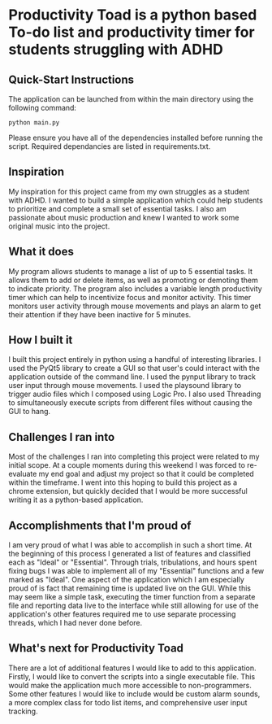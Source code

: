 # Productivity Toad is a python based To-do list and productivity timer for students struggling with ADHD

## Quick-Start Instructions

The application can be launched from within the main directory using the following command: 

```
python main.py
```

Please ensure you have all of the dependencies installed before running the script. Required dependancies are listed in requirements.txt.

## Inspiration
My inspiration for this project came from my own struggles as a student with ADHD. I wanted to build a simple application which could help students to prioritize and complete a small set of essential tasks. I also am passionate about music production and knew I wanted to work some original music into the project.

## What it does
My program allows students to manage a list of up to 5 essential tasks. It allows them to add or delete items, as well as promoting or demoting them to indicate priority. The program also includes a variable length productivity timer which can help to incentivize focus and monitor activity. This timer monitors user activity through mouse movements and plays an alarm to get their attention if they have been inactive for 5 minutes. 

## How I built it
I built this project entirely in python using a handful of interesting libraries. I used the PyQt5 library to create a GUI so that user's could interact with the application outside of the command line. I used the pynput library to track user input through mouse movements. I used the playsound library to trigger audio files which I composed using Logic Pro. I also used Threading to simultaneously execute scripts from different files without causing the GUI to hang. 

## Challenges I ran into
Most of the challenges I ran into completing this project were related to my initial scope. At a couple moments during this weekend I was forced to re-evaluate my end goal and adjust my project so that it could be completed within the timeframe. I went into this hoping to build this project as a chrome extension, but quickly decided that I would be more successful writing it as a python-based application. 

## Accomplishments that I'm proud of
I am very proud of what I was able to accomplish in such a short time. At the beginning of this process I generated a list of features and classified each as "Ideal" or "Essential". Through trials, tribulations, and hours spent fixing bugs I was able to implement all of my "Essential" functions and a few marked as "Ideal". One aspect of the application which I am especially proud of is fact that remaining time is updated live on the GUI. While this may seem like a simple task, executing the timer function from a separate file and reporting data live to the interface while still allowing for use of the application's other features required me to use separate processing threads, which I had never done before. 

## What's next for Productivity Toad
There are a lot of additional features I would like to add to this application. Firstly, I would like to convert the scripts into a single executable file. This would make the application much more accessible to non-programmers. Some other features I would like to include would be custom alarm sounds, a more complex class for todo list items, and comprehensive user input tracking.
